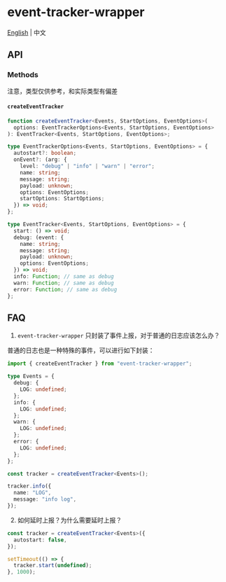 # event-tracker-wrapper

[English](README.md) | 中文

## API

### Methods

注意，类型仅供参考，和实际类型有偏差

#### `createEventTracker`

```ts
function createEventTracker<Events, StartOptions, EventOptions>(
  options: EventTrackerOptions<Events, StartOptions, EventOptions>
): EventTracker<Events, StartOptions, EventOptions>;

type EventTrackerOptions<Events, StartOptions, EventOptions> = {
  autostart?: boolean;
  onEvent?: (arg: {
    level: "debug" | "info" | "warn" | "error";
    name: string;
    message: string;
    payload: unknown;
    options: EventOptions;
    startOptions: StartOptions;
  }) => void;
};

type EventTracker<Events, StartOptions, EventOptions> = {
  start: () => void;
  debug: (event: {
    name: string;
    message: string;
    payload: unknown;
    options: EventOptions;
  }) => void;
  info: Function; // same as debug
  warn: Function; // same as debug
  error: Function; // same as debug
};
```

## FAQ

1. `event-tracker-wrapper` 只封装了事件上报，对于普通的日志应该怎么办？

普通的日志也是一种特殊的事件，可以进行如下封装：

```ts
import { createEventTracker } from "event-tracker-wrapper";

type Events = {
  debug: {
    LOG: undefined;
  };
  info: {
    LOG: undefined;
  };
  warn: {
    LOG: undefined;
  };
  error: {
    LOG: undefined;
  };
};

const tracker = createEventTracker<Events>();

tracker.info({
  name: "LOG",
  message: "info log",
});
```

2. 如何延时上报？为什么需要延时上报？

```ts
const tracker = createEventTracker<Events>({
  autostart: false,
});

setTimeout(() => {
  tracker.start(undefined);
}, 1000);
```

